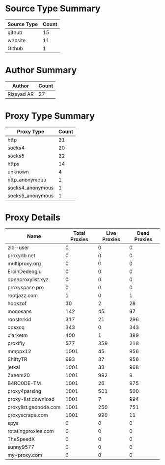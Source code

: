 # Source Type Summary

| Source Type | Count |
|-------------|-------|
| github | 15 |
| website | 11 |
| Github | 1 |


# Author Summary

| Author | Count |
|--------|-------|
| Rizsyad AR | 27 |


# Proxy Type Summary

| Proxy Type | Count |
|------------|-------|
| http | 21 |
| socks4 | 20 |
| socks5 | 22 |
| https | 14 |
| unknown | 4 |
| http_anonymous | 1 |
| socks4_anonymous | 1 |
| socks5_anonymous | 1 |


# Proxy Details

| Name | Total Proxies | Live Proxies | Dead Proxies |
|------|---------------|--------------|---------------|
| zloi-user | 0 | 0 | 0 |
| proxydb.net | 0 | 0 | 0 |
| multiproxy.org | 0 | 0 | 0 |
| ErcinDedeoglu | 0 | 0 | 0 |
| openproxylist.xyz | 0 | 0 | 0 |
| proxyspace.pro | 0 | 0 | 0 |
| rootjazz.com | 1 | 0 | 1 |
| hookzof | 30 | 2 | 28 |
| monosans | 142 | 45 | 97 |
| roosterkid | 317 | 21 | 296 |
| opsxcq | 343 | 0 | 343 |
| clarketm | 400 | 1 | 399 |
| proxifly | 577 | 359 | 218 |
| mmppx12 | 1001 | 45 | 956 |
| ShiftyTR | 993 | 37 | 956 |
| jetkai | 1001 | 33 | 968 |
| Zaeem20 | 1001 | 992 | 9 |
| B4RC0DE-TM | 1001 | 26 | 975 |
| proxy4parsing | 1001 | 501 | 500 |
| proxy-list.download | 1001 | 7 | 994 |
| proxylist.geonode.com | 1001 | 250 | 751 |
| proxyscrape.com | 1001 | 990 | 11 |
| spys | 0 | 0 | 0 |
| rotatingproxies.com | 0 | 0 | 0 |
| TheSpeedX | 0 | 0 | 0 |
| sunny9577 | 0 | 0 | 0 |
| my-proxy.com | 0 | 0 | 0 |
